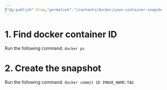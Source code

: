 ```yaml
---
{"dg-publish":true,"permalink":"/contents/docker/save-container-snapshot/","tags":["Docker","Docker-Compose"],"created":"2023-12-18T16:47:14.755+01:00","updated":"2023-12-18T16:47:48.177+01:00"}
---
```



# 1.  Find docker container ID
Run the following command. 
`docker ps`

# 2. Create the snapshot
Run the following command.
`docker commit ID IMAGE_NAME:TAG`